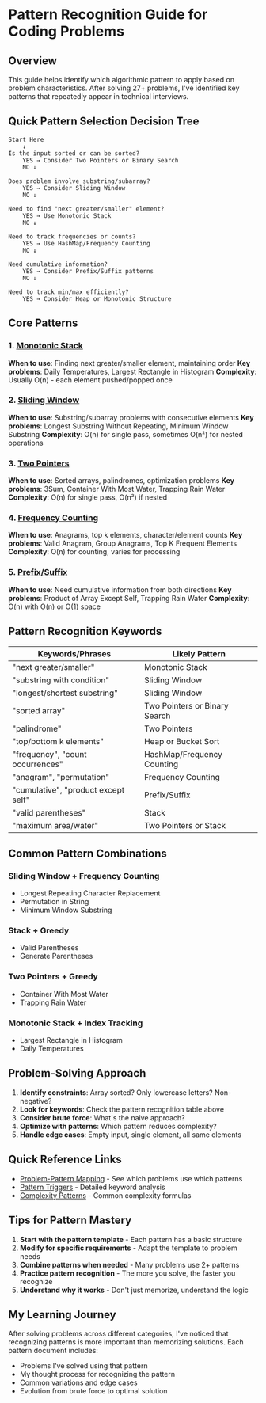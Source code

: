 # Pattern Recognition Guide for Coding Problems

## Overview
This guide helps identify which algorithmic pattern to apply based on problem characteristics. After solving 27+ problems, I've identified key patterns that repeatedly appear in technical interviews.

## Quick Pattern Selection Decision Tree

```
Start Here
    ↓
Is the input sorted or can be sorted?
    YES → Consider Two Pointers or Binary Search
    NO ↓
    
Does problem involve substring/subarray?
    YES → Consider Sliding Window
    NO ↓
    
Need to find "next greater/smaller" element?
    YES → Use Monotonic Stack
    NO ↓
    
Need to track frequencies or counts?
    YES → Use HashMap/Frequency Counting
    NO ↓
    
Need cumulative information?
    YES → Consider Prefix/Suffix patterns
    NO ↓
    
Need to track min/max efficiently?
    YES → Consider Heap or Monotonic Structure
```

## Core Patterns

### 1. [Monotonic Stack](./monotonic_stack.md)
**When to use**: Finding next greater/smaller element, maintaining order
**Key problems**: Daily Temperatures, Largest Rectangle in Histogram
**Complexity**: Usually O(n) - each element pushed/popped once

### 2. [Sliding Window](./sliding_window.md)
**When to use**: Substring/subarray problems with consecutive elements
**Key problems**: Longest Substring Without Repeating, Minimum Window Substring
**Complexity**: O(n) for single pass, sometimes O(n²) for nested operations

### 3. [Two Pointers](./two_pointers.md)
**When to use**: Sorted arrays, palindromes, optimization problems
**Key problems**: 3Sum, Container With Most Water, Trapping Rain Water
**Complexity**: O(n) for single pass, O(n²) if nested

### 4. [Frequency Counting](./frequency_counting.md)
**When to use**: Anagrams, top k elements, character/element counts
**Key problems**: Valid Anagram, Group Anagrams, Top K Frequent Elements
**Complexity**: O(n) for counting, varies for processing

### 5. [Prefix/Suffix](./prefix_suffix.md)
**When to use**: Need cumulative information from both directions
**Key problems**: Product of Array Except Self, Trapping Rain Water
**Complexity**: O(n) with O(n) or O(1) space

## Pattern Recognition Keywords

| Keywords/Phrases | Likely Pattern |
|-----------------|----------------|
| "next greater/smaller" | Monotonic Stack |
| "substring with condition" | Sliding Window |
| "longest/shortest substring" | Sliding Window |
| "sorted array" | Two Pointers or Binary Search |
| "palindrome" | Two Pointers |
| "top/bottom k elements" | Heap or Bucket Sort |
| "frequency", "count occurrences" | HashMap/Frequency Counting |
| "anagram", "permutation" | Frequency Counting |
| "cumulative", "product except self" | Prefix/Suffix |
| "valid parentheses" | Stack |
| "maximum area/water" | Two Pointers or Stack |

## Common Pattern Combinations

### Sliding Window + Frequency Counting
- Longest Repeating Character Replacement
- Permutation in String
- Minimum Window Substring

### Stack + Greedy
- Valid Parentheses
- Generate Parentheses

### Two Pointers + Greedy
- Container With Most Water
- Trapping Rain Water

### Monotonic Stack + Index Tracking
- Largest Rectangle in Histogram
- Daily Temperatures

## Problem-Solving Approach

1. **Identify constraints**: Array sorted? Only lowercase letters? Non-negative?
2. **Look for keywords**: Check the pattern recognition table above
3. **Consider brute force**: What's the naive approach?
4. **Optimize with patterns**: Which pattern reduces complexity?
5. **Handle edge cases**: Empty input, single element, all same elements

## Quick Reference Links

- [Problem-Pattern Mapping](./problem_pattern_map.md) - See which problems use which patterns
- [Pattern Triggers](./pattern_triggers.md) - Detailed keyword analysis
- [Complexity Patterns](./complexity_patterns.md) - Common complexity formulas

## Tips for Pattern Mastery

1. **Start with the pattern template** - Each pattern has a basic structure
2. **Modify for specific requirements** - Adapt the template to problem needs
3. **Combine patterns when needed** - Many problems use 2+ patterns
4. **Practice pattern recognition** - The more you solve, the faster you recognize
5. **Understand why it works** - Don't just memorize, understand the logic

## My Learning Journey

After solving problems across different categories, I've noticed that recognizing patterns is more important than memorizing solutions. Each pattern document includes:
- Problems I've solved using that pattern
- My thought process for recognizing the pattern
- Common variations and edge cases
- Evolution from brute force to optimal solution